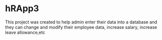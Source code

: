 # hRApp3
This project was created to help admin enter their data into a database and they can change and modify their employee data, increase salary, increase leave allowance,etc
